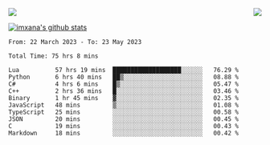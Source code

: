 <p>
  <a href="https://count.getloli.com/"><img src="https://count.getloli.com/get/@xana.readme?theme=moebooru-h"></a>
  <img src="https://weather-icon.journeyad.repl.co/@hangzhou?v=1" align="right">
</p>


<a href="https://github.com/imxana"><img align="center" src="https://github-readme-stats.vercel.app/api?username=imxana&show_icons=true&include_all_commits=true&hide_border=tru&custom_title=imxana%27s%20Github%20Stats" alt="imxana's github stats" /></a> 

<!--START_SECTION:waka-->

```text
From: 22 March 2023 - To: 23 May 2023

Total Time: 75 hrs 8 mins

Lua          57 hrs 19 mins  ███████████████████░░░░░░   76.29 %
Python       6 hrs 40 mins   ██▒░░░░░░░░░░░░░░░░░░░░░░   08.88 %
C#           4 hrs 6 mins    █▒░░░░░░░░░░░░░░░░░░░░░░░   05.47 %
C++          2 hrs 36 mins   █░░░░░░░░░░░░░░░░░░░░░░░░   03.46 %
Binary       1 hr 45 mins    ▓░░░░░░░░░░░░░░░░░░░░░░░░   02.35 %
JavaScript   48 mins         ▒░░░░░░░░░░░░░░░░░░░░░░░░   01.08 %
TypeScript   25 mins         ░░░░░░░░░░░░░░░░░░░░░░░░░   00.58 %
JSON         20 mins         ░░░░░░░░░░░░░░░░░░░░░░░░░   00.45 %
C            19 mins         ░░░░░░░░░░░░░░░░░░░░░░░░░   00.43 %
Markdown     18 mins         ░░░░░░░░░░░░░░░░░░░░░░░░░   00.42 %
```

<!--END_SECTION:waka-->
